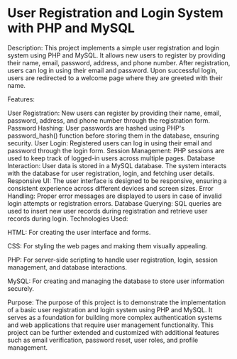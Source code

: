 
# User Registration and Login System with PHP and MySQL

Description:
This project implements a simple user registration and login system using PHP and MySQL. It allows new users to register by providing their name, email, password, address, and phone number. After registration, users can log in using their email and password. Upon successful login, users are redirected to a welcome page where they are greeted with their name.

Features:

User Registration: New users can register by providing their name, email, password, address, and phone number through the registration form.
Password Hashing: User passwords are hashed using PHP's password_hash() function before storing them in the database, ensuring security.
User Login: Registered users can log in using their email and password through the login form.
Session Management: PHP sessions are used to keep track of logged-in users across multiple pages.
Database Interaction: User data is stored in a MySQL database. The system interacts with the database for user registration, login, and fetching user details.
Responsive UI: The user interface is designed to be responsive, ensuring a consistent experience across different devices and screen sizes.
Error Handling: Proper error messages are displayed to users in case of invalid login attempts or registration errors.
Database Querying: SQL queries are used to insert new user records during registration and retrieve user records during login.
Technologies Used:

HTML: For creating the user interface and forms.

CSS: For styling the web pages and making them visually appealing.

PHP: For server-side scripting to handle user registration, login, session management, and database interactions.

MySQL: For creating and managing the database to store user information securely.

Purpose:
The purpose of this project is to demonstrate the implementation of a basic user registration and login system using PHP and MySQL. It serves as a foundation for building more complex authentication systems and web applications that require user management functionality. This project can be further extended and customized with additional features such as email verification, password reset, user roles, and profile management.




